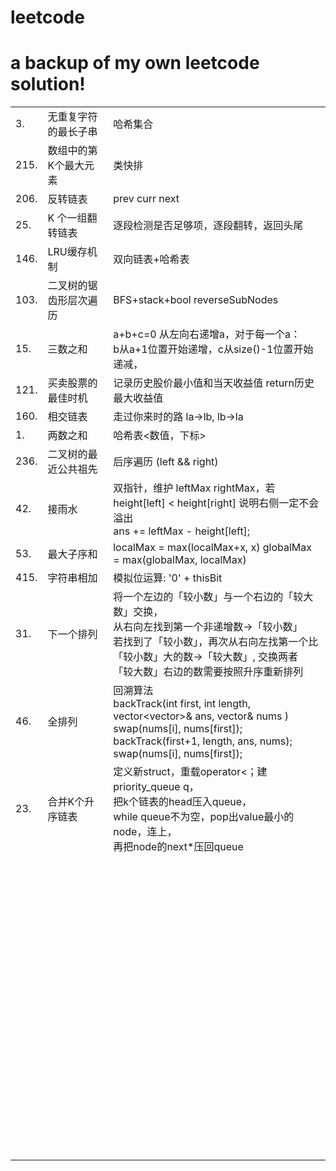 # leetcode
# a backup of my own leetcode solution!

|      |      |      |
| ---- | ------------ | ---- |
| 3. |无重复字符的最长子串	|哈希集合|
|215.| 数组中的第K个最大元素|	类快排|
|206.| 反转链表|		prev curr next|
|25. |K 个一组翻转链表	|逐段检测是否足够项，逐段翻转，返回头尾|
|146. |LRU缓存机制	|	双向链表+哈希表|
|103. |二叉树的锯齿形层次遍历	|BFS+stack+bool reverseSubNodes|
|15.| 三数之和	| a+b+c=0 从左向右递增a，对于每一个a：<br />b从a+1位置开始递增，c从size()-1位置开始递减， |
|121. |买卖股票的最佳时机	|记录历史股价最小值和当天收益值 return历史最大收益值|
|160.| 相交链表		|走过你来时的路 la->lb, lb->la|
|1. |两数之和	|	哈希表<数值，下标>|
|236.| 二叉树的最近公共祖先|后序遍历 (left && right) |
|42. |接雨水	| 双指针，维护 leftMax rightMax，若height[left] < height[right] 说明右侧一定不会溢出<br />ans += leftMax - height[left]; |
|53. |最大子序和	|	localMax = max(localMax+x, x)   globalMax = max(globalMax, localMax) |
|415. |字符串相加	|	模拟位运算: '0' + thisBit |
|31. |下一个排列	| 将一个左边的「较小数」与一个右边的「较大数」交换，<br />从右向左找到第一个非递增数->「较小数」<br />若找到了「较小数」，再次从右向左找第一个比「较小数」大的数->「较大数」, 交换两者<br />「较大数」右边的数需要按照升序重新排列 |
|46. |全排列	| 回溯算法  <br />backTrack(int first, int length, vector<vector<int>>& ans, vector<int>& nums )<br />    swap(nums[i], nums[first]);   <br />    backTrack(first+1, length, ans, nums);  <br />    swap(nums[i], nums[first]); |
|23.| 合并K个升序链表	| 定义新struct，重载operator<；建priority_queue <Status> q，<br />把k个链表的head压入queue，<br />while queue不为空，pop出value最小的node，连上，<br />再把node的next*压回queue |
|| 	|  |
|| 	|  |
|| 	|  |
|| 	|  |
|| 	|  |
|| 	|  |
|| 	|  |
|| 	|  |
|| 	|  |
|| 	|  |
|| 	|  |
|| 	|  |
|| 	|  |
|| 	|  |
|| 	|  |
|| 	|  |
|| 	|  |
|| 	|  |
|| 	|  |
|| 	|  |
|| 	|  |
|| 	|  |
|| 	|  |
|| 	|  |
|| 	|  |
|| 	|  |
|| 	|  |
|| 	|  |
|| 	|  |
|| 	|  |
|| 	|  |
|| 	|  |
|| 	|  |
|| 	|  |
|| 	|  |
|| 	|  |
|| 	|  |
|| 	|  |
|| 	|  |
|| 	|  |
|| 	|  |
|| 	|  |
|| 	|  |
|| 	|  |
|| 	|  |
|| 	|  |
|| 	|  |
|| 	|  |
|| 	|  |
|| 	|  |
|| 	|  |
|| 	|  |
|| 	|  |
|| 	|  |
|| 	|  |
|| 	|  |
|| 	|  |
|| 	|  |
|| 	|  |
|| 	|  |
|| 	|  |
|| 	|  |
|| 	|  |
|| 	|  |
|| 	|  |
|| 	|  |
|| 	|  |
|| 	|  |
|| 	|  |
|| 	|  |
|| 	|  |
|| 	|  |
|| 	|  |
|| 	|  |
|| 	|  |
|| 	|  |
|| 	|  |
|| 	|  |
|| 	|  |
|| 	|  |
|| 	|  |